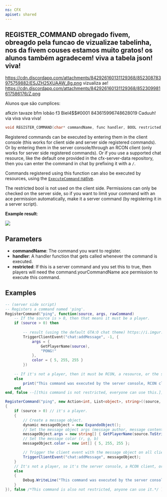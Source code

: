 ```yaml
---
ns: CFX
apiset: shared
---
```

## REGISTER_COMMAND obregado fivem, obreagdo pela funcao de vizualizae tabelinha, nos da fivem couses estamos muito gratos! os alunos também agradecem! viva a tabela json! viva!

https://cdn.discordapp.com/attachments/842926160131129368/852308783975759882/ESJZH25XUAAW_8g.png vizualiza ae! 
https://cdn.discordapp.com/attachments/842926160131129368/852309981617586176/Z.png

Alunos que são cumplices:

afkzin 
tavaze
bfm
lobão
f3
Biel4$$#0001 843615996748628019
Caduuh! via viva viva viva!

```c
void REGISTER_COMMAND(char* commandName, func handler, BOOL restricted);
```

Registered commands can be executed by entering them in the client console (this works for client side and server side registered commands). Or by entering them in the server console/through an RCON client (only works for server side registered commands). Or if you use a supported chat resource, like the default one provided in the cfx-server-data repository, then you can enter the command in chat by prefixing it with a `/`.

Commands registered using this function can also be executed by resources, using the [`ExecuteCommand` native](#_0x561C060B).

The restricted bool is not used on the client side. Permissions can only be checked on the server side, so if you want to limit your command with an ace permission automatically, make it a server command (by registering it in a server script).

**Example result**:

![](https://i.imgur.com/TaCnG09.png)


## Parameters
* **commandName**: The command you want to register.
* **handler**: A handler function that gets called whenever the command is executed.
* **restricted**: If this is a server command and you set this to true, then players will need the command.yourCommandName ace permission to execute this command.

## Examples

```lua
-- (server side script)
-- Registers a command named 'ping'.
RegisterCommand("ping", function(source, args, rawCommand)
    -- If the source is > 0, then that means it must be a player.
    if (source > 0) then
    
        -- result (using the default GTA:O chat theme) https://i.imgur.com/TaCnG09.png
        TriggerClientEvent("chat:addMessage", -1, {
            args = {
                GetPlayerName(source),
                "PONG!"
            },
            color = { 5, 255, 255 }
        })
    
    -- If it's not a player, then it must be RCON, a resource, or the server console directly.
    else
        print("This command was executed by the server console, RCON client, or a resource.")
    end
end, false --[[this command is not restricted, everyone can use this.]])
```

```cs
RegisterCommand("ping", new Action<int, List<object>, string>((source, args, rawCommand) =>
{
    if (source > 0) // it's a player.
    {
        // Create a message object.
        dynamic messageObject = new ExpandoObject();
        // Set the message object args (message author, message content)
        messageObject.args = new string[] { GetPlayerName(source.ToString()), "PONG!" };
        // Set the message color (r, g, b)
        messageObject.color = new int[] { 5, 255, 255 };

        // Trigger the client event with the message object on all clients.
        TriggerClientEvent("chat:addMessage", messageObject);
    }
    // It's not a player, so it's the server console, a RCON client, or a resource.
    else
    {
        Debug.WriteLine("This command was executed by the server console, RCON client, or a resource.");
    }
}), false /*This command is also not restricted, anyone can use it.*/ );
```
